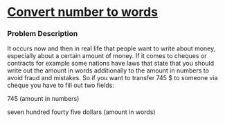 # [Convert number to words](http://codingdojo.org/kata/NumbersInWords/)

### Problem Description
It occurs now and then in real life that people want to write about money, especially about a certain amount of money. If it comes to cheques or contracts for example some nations have laws that state that you should write out the amount in words additionally to the amount in numbers to avoid fraud and mistakes. So if you want to transfer 745 \$ to someone via cheque you have to fill out two fields:

745 (amount in numbers)

seven hundred fourty five dollars (amount in words)
